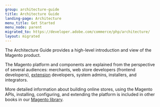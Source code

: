 ```yaml
---
group: architecture-guide
title: Architecture Guide
landing-page: Architecture
menu_title: Get Started
menu_node: parent
migrated_to: https://developer.adobe.com/commerce/php/architecture/
layout: migrated
---
```


The Architecture Guide provides a high-level introduction and view of the Magento product.

The Magento platform and components are explained from the perspective of several audiences: merchants, web store developers (frontend developers), [extension](https://glossary.magento.com/extension) developers, system admins, installers, and integrators.

More detailed information about building online stores, using the Magento APIs, installing, configuring, and extending the platform is included in other books in our [Magento library]({{site.baseurl}}/index.html).